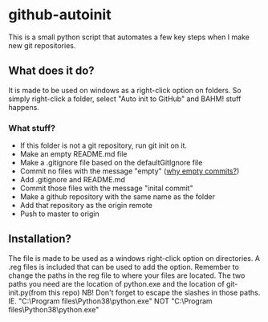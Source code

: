 # github-autoinit
This is a small python script that automates a few key steps when I make new git repositories. 

## What does it do?
It is made to be used on windows as a right-click option on folders. So simply right-click a folder, select "Auto init to GitHub" and BAHM! stuff happens.

### What stuff?
* If this folder is not a git repository, run git init on it. 
* Make an empty README.md file
* Make a .gitignore file based on the defaultGitIgnore file
* Commit no files with the message "empty" ([why empty commits?](https://gist.github.com/kjellskogsrud/d824c38f76e38010156d0bc80dbd3c62))
* Add .gitignore and README.md
* Commit those files with the message "inital commit" 
* Make a github repository with the same name as the folder
* Add that repository as the origin remote
* Push to master to origin 

## Installation?
The file is made to be used as a windows right-click option on directories. A .reg files is included that can be used to add the option.
Remember to change the paths in the reg file to where your files are located. The two paths you need are the location of python.exe and the location of git-init.py(from this repo)
NB! Don't forget to escape the slashes in those paths. IE. "C:\\Program files\\Python38\\python.exe" NOT "C:\Program files\Python38\python.exe"